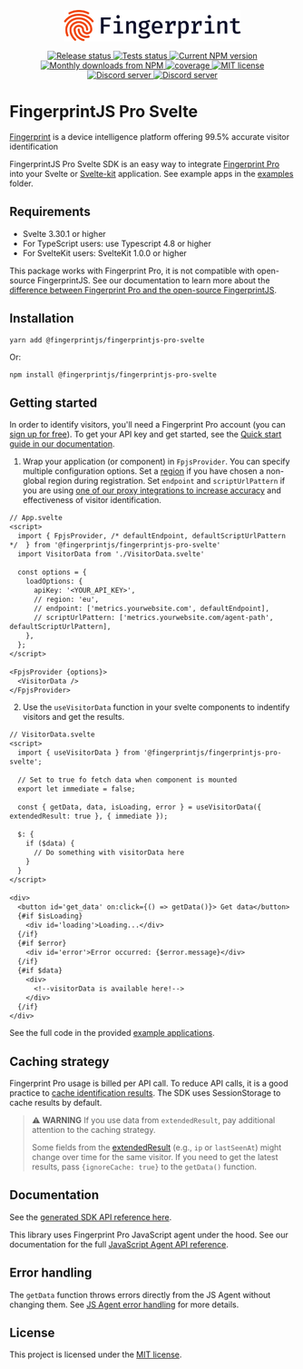 <p align="center">
  <a href="https://fingerprint.com">
    <picture>
     <source media="(prefers-color-scheme: dark)" srcset="https://raw.githubusercontent.com/fingerprintjs/fingerprintjs-pro-svelte/main/resources/logo_light.svg" />
     <source media="(prefers-color-scheme: light)" srcset="https://raw.githubusercontent.com/fingerprintjs/fingerprintjs-pro-svelte/main/resources/logo_dark.svg" />
      <img src="https://raw.githubusercontent.com/fingerprintjs/fingerprintjs-pro-svelte/main/resources/logo_dark.svg" alt="Fingerprint" width="312px" />
   </picture>
  </a>

</p>
<p align="center">
   <a href="https://github.com/fingerprintjs/fingerprintjs-pro-svelte/actions/workflows/release.yml">
    <img src="https://github.com/fingerprintjs/fingerprintjs-pro-svelte/actions/workflows/release.yml/badge.svg" alt="Release status">
   </a>
<a href="https://github.com/fingerprintjs/fingerprintjs-pro-svelte/actions/workflows/test.yml">
    <img src="https://github.com/fingerprintjs/fingerprintjs-pro-svelte/actions/workflows/test.yml/badge.svg" alt="Tests status">
   </a>
  <a href="https://www.npmjs.com/package/@fingerprintjs/fingerprintjs-pro-svelte">
     <img src="https://img.shields.io/npm/v/@fingerprintjs/fingerprintjs-pro-svelte.svg" alt="Current NPM version">
   </a>
   <a href="https://www.npmjs.com/package/@fingerprintjs/fingerprintjs-pro-svelte">
     <img src="https://img.shields.io/npm/dm/@fingerprintjs/fingerprintjs-pro-svelte.svg" alt="Monthly downloads from NPM">
   </a>
   <a href="https://fingerprintjs.github.io/fingerprintjs-pro-svelte/coverage/">
    <img src="https://fingerprintjs.github.io/fingerprintjs-pro-svelte/coverage/badges.svg" alt="coverage">
   </a>
   <a href="https://opensource.org/licenses/MIT">
     <img src="https://img.shields.io/:license-mit-blue.svg" alt="MIT license">
   </a>
   <a href="https://discord.gg/39EpE2neBg">
     <img src="https://img.shields.io/discord/852099967190433792?style=logo&label=Discord&logo=Discord&logoColor=white" alt="Discord server">
   </a> 
   <a href="https://fingerprintjs.github.io/fingerprintjs-pro-svelte/">
     <img src="https://img.shields.io/badge/-Documentation-green" alt="Discord server">
   </a>
</p>

# FingerprintJS Pro Svelte

[Fingerprint](https://fingerprint.com/) is a device intelligence platform offering 99.5% accurate visitor identification

FingerprintJS Pro Svelte SDK is an easy way to integrate [Fingerprint Pro](https://fingerprint.com/) into your Svelte or [Svelte-kit](https://kit.svelte.dev/) application. See example apps in the [examples](./examples) folder.

## Requirements

- Svelte 3.30.1 or higher
- For TypeScript users: use Typescript 4.8 or higher
- For SvelteKit users: SvelteKit 1.0.0 or higher

This package works with Fingerprint Pro, it is not compatible with open-source FingerprintJS. See our documentation to learn more about the [difference between Fingerprint Pro and the open-source FingerprintJS](https://dev.fingerprint.com/docs/pro-vs-open-source).

## Installation

```shell
yarn add @fingerprintjs/fingerprintjs-pro-svelte
```

Or:

```shell
npm install @fingerprintjs/fingerprintjs-pro-svelte
```

## Getting started

In order to identify visitors, you'll need a Fingerprint Pro account (you can [sign up for free](https://dashboard.fingerprint.com/signup/)).
To get your API key and get started, see the [Quick start guide in our documentation](https://dev.fingerprint.com/docs/quick-start-guide).

1. Wrap your application (or component) in `FpjsProvider`. You can specify multiple configuration options. Set a [region](https://dev.fingerprint.com/docs/regions) if you have chosen a non-global region during registration. Set `endpoint` and `scriptUrlPattern` if you are using [one of our proxy integrations to increase accuracy](https://dev.fingerprint.com/docs/protecting-the-javascript-agent-from-adblockers) and effectiveness of visitor identification.

```svelte
// App.svelte
<script>
  import { FpjsProvider, /* defaultEndpoint, defaultScriptUrlPattern */  } from '@fingerprintjs/fingerprintjs-pro-svelte'
  import VisitorData from './VisitorData.svelte'

  const options = {
    loadOptions: {
      apiKey: '<YOUR_API_KEY>',
      // region: 'eu',
      // endpoint: ['metrics.yourwebsite.com', defaultEndpoint],
      // scriptUrlPattern: ['metrics.yourwebsite.com/agent-path', defaultScriptUrlPattern],
    },
  };
</script>

<FpjsProvider {options}>
  <VisitorData />
</FpjsProvider>
```

2. Use the `useVisitorData` function in your svelte components to indentify visitors and get the results.

```svelte
// VisitorData.svelte
<script>
  import { useVisitorData } from '@fingerprintjs/fingerprintjs-pro-svelte';

  // Set to true fo fetch data when component is mounted
  export let immediate = false;

  const { getData, data, isLoading, error } = useVisitorData({ extendedResult: true }, { immediate });

  $: {
    if ($data) {
      // Do something with visitorData here
    }
  }
</script>

<div>
  <button id='get_data' on:click={() => getData()}> Get data</button>
  {#if $isLoading}
    <div id='loading'>Loading...</div>
  {/if}
  {#if $error}
    <div id='error'>Error occurred: {$error.message}</div>
  {/if}
  {#if $data}
    <div>
      <!--visitorData is available here!-->
    </div>
  {/if}
</div>
```

See the full code in the provided [example applications](./examples).

## Caching strategy

Fingerprint Pro usage is billed per API call. To reduce API calls, it is a good practice to [cache identification results](https://dev.fingerprint.com/docs/caching-visitor-information). The SDK uses SessionStorage to cache results by default.

> :warning: **WARNING** If you use data from `extendedResult`, pay additional attention to the caching strategy. 
>
> Some fields from the [extendedResult](https://dev.fingerprint.com/docs/js-agent#extendedresult) (e.g., `ip` or `lastSeenAt`) might change over time for the same visitor. If you need to get the latest results, pass `{ignoreCache: true}` to the `getData()` function.

## Documentation

See the [generated SDK API reference here](https://fingerprintjs.github.io/fingerprintjs-pro-svelte/).

This library uses Fingerprint Pro JavaScript agent under the hood. See our documentation for the full [JavaScript Agent API reference](https://dev.fingerprint.com/docs/js-agent).

## Error handling

The `getData` function throws errors directly from the JS Agent without changing them. See [JS Agent error handling](https://dev.fingerprint.com/docs/js-agent#error-handling) for more details.


## License

This project is licensed under the [MIT license](https://github.com/fingerprintjs/fingerprintjs-pro-svelte/blob/main/LICENSE).


